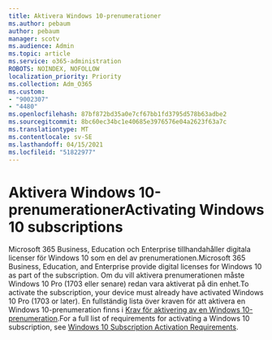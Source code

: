 ```yaml
---
title: Aktivera Windows 10-prenumerationer
ms.author: pebaum
author: pebaum
manager: scotv
ms.audience: Admin
ms.topic: article
ms.service: o365-administration
ROBOTS: NOINDEX, NOFOLLOW
localization_priority: Priority
ms.collection: Adm_O365
ms.custom:
- "9002307"
- "4480"
ms.openlocfilehash: 87bf872bd35a0e7cf67bb1fd3795d578b63adbe2
ms.sourcegitcommit: 8bc60ec34bc1e40685e3976576e04a2623f63a7c
ms.translationtype: MT
ms.contentlocale: sv-SE
ms.lasthandoff: 04/15/2021
ms.locfileid: "51822977"
---
```

# <a name="activating-windows-10-subscriptions"></a><span data-ttu-id="0b9e2-102">Aktivera Windows 10-prenumerationer</span><span class="sxs-lookup"><span data-stu-id="0b9e2-102">Activating Windows 10 subscriptions</span></span>

<span data-ttu-id="0b9e2-103">Microsoft 365 Business, Education och Enterprise tillhandahåller digitala licenser för Windows 10 som en del av prenumerationen.</span><span class="sxs-lookup"><span data-stu-id="0b9e2-103">Microsoft 365 Business, Education, and Enterprise provide digital licenses for Windows 10 as part of the subscription.</span></span> <span data-ttu-id="0b9e2-104">Om du vill aktivera prenumerationen måste Windows 10 Pro (1703 eller senare) redan vara aktiverat på din enhet.</span><span class="sxs-lookup"><span data-stu-id="0b9e2-104">To activate the subscription, your device must already have activated Windows 10 Pro (1703 or later).</span></span> <span data-ttu-id="0b9e2-105">En fullständig lista över kraven för att aktivera en Windows 10-prenumeration finns i [Krav för aktivering av en Windows 10-prenumeration](https://docs.microsoft.com/windows/deployment/windows-10-subscription-activation#requirements).</span><span class="sxs-lookup"><span data-stu-id="0b9e2-105">For a full list of requirements for activating a Windows 10 subscription, see [Windows 10 Subscription Activation Requirements](https://docs.microsoft.com/windows/deployment/windows-10-subscription-activation#requirements).</span></span>
